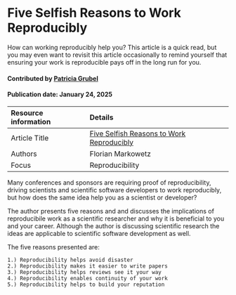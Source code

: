 # Five Selfish Reasons to Work Reproducibly
<!--deck text start-->
How can working reproducibly help you? This article is a quick read, but you may even want to revisit this article occasionally to remind yourself that ensuring your work is reproducible pays off in the long run for you.

<!--deck text end-->

#### Contributed by [Patricia Grubel](https://github.com/pagrubel "Patricia Grubel")
#### Publication date: January 24, 2025

Resource information | Details
:--- | :---
Article Title | [Five Selfish Reasons to Work Reproducibly](https://genomebiology.biomedcentral.com/articles/10.1186/s13059-015-0850-7)
Authors | Florian Markowetz
Focus | Reproducibility

Many conferences and sponsors are requiring proof of reproducibility, driving scientists and scientific software developers to work reproducibly, but how does the same idea help you as a scientist or developer?

The author presents five reasons and and discusses the implications of reproducibile work as a scientific researcher and why it is beneficial to you and your career. Although the author is discussing scientific research the ideas are applicable to scientific software development as well.

The five reasons presented are:

    1.) Reproducibility helps avoid disaster
    2.) Reproducibility makes it easier to write papers
    3.) Reproducibility helps reviews see it your way
    4.) Reproducibility enables continuity of your work
    5.) Reproducibility helps to build your reputation




<!---
Publish: yes
Topics: Reproducibility, Personal Productivity and Sustainability 
Pinned: no
RSS update: 2025-01-24
--->
